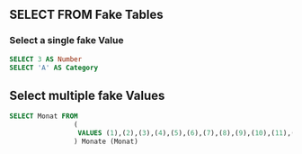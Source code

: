

## SELECT FROM Fake Tables

### Select a single fake Value
````SQL
SELECT 3 AS Number
SELECT 'A' AS Category
````

## Select multiple fake Values
````SQL
SELECT Monat FROM 
                (
                 VALUES (1),(2),(3),(4),(5),(6),(7),(8),(9),(10),(11),(12)
                ) Monate (Monat)
````
